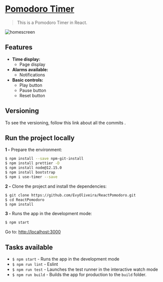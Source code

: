 # [Pomodoro Timer](https://github.com/EvyOliveira/ReactPomodoro)

> This is a Pomodoro Timer in React. 

![homescreen](app.jpg)

## Features

- **Time display:**
  - Page display
- **Alarms available:**
  - Notifications 
- **Basic controls:**
  - Play button
  - Pause button
  - Reset button

## Versioning

To see the versioning, follow this link about all the commits [](https://github.com/EvyOliveira/ReactPomodoro/commits/clock).

## Run the project locally

**1 -** Prepare the environment:

```sh
$ npm install --save npm-git-install
$ npm install prettier -D
$ npm install node@12.15.0
$ npm install bootstrap
$ npm i use-timer --save
```

**2 -** Clone the project and install the dependencies:

```sh
$ git clone https://github.com/EvyOliveira/ReactPomodoro.git
$ cd ReactPomodoro
$ npm install
```
**3 -** Runs the app in the development mode:

```sh
$ npm start
```

Go to: [http://localhost:3000](http://localhost:3000)

## Tasks available

- `$ npm start` - Runs the app in the development mode
- `$ npm run lint` - Eslint
- `$ npm run test` - Launches the test runner in the interactive watch mode
- `$ npm run build` - Builds the app for production to the `build` folder.








